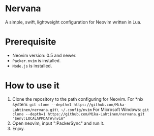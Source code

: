 # Nervana
A simple, swift, lightweight configuration for Neovim written in Lua. 
# Prerequisite
- Neovim version: 0.5 and newer.
- `Packer.nvim` is installed.
- `Node.js` is installed.
# How to use it
1. Clone the repository to the path configuring for Neovim.
For *nix system:
`git clone --depth=1 https://github.com/Mika-Lahtinen/nervana.git\
~/.config/nvim`
For Microsoft Windows:
`git clone --depth=1 https://github.com/Mika-Lahtinen/nervana.git "$env:LOCALAPPDATA\nvim"`
2. Open neovim, input ":PackerSync" and run it.
3. Enjoy.
